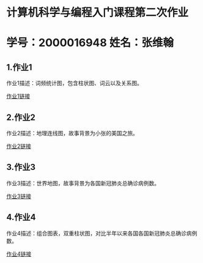 # 计算机科学与编程入门课程第二次作业
# 学号：2000016948   姓名：张维翰
## 1.作业1
作业1描述：词频统计图，包含柱状图、词云以及关系图。

[作业1链接](https://github.com/Fatuglyotaku/Fatuglyotaku.git.io/blob/main/%E8%AF%8D%E9%A2%91%E7%BB%9F%E8%AE%A1%E5%9B%BE.zip)
## 2.作业2
作业2描述：地理连线图，故事背景为小张的美国之旅。

[作业2链接](https://github.com/Fatuglyotaku/Fatuglyotaku.git.io/blob/main/%E5%9C%B0%E7%90%86%E8%BF%9E%E7%BA%BF%E5%9B%BE.zip)
## 3.作业3
作业3描述：世界地图，故事背景为各国新冠肺炎总确诊病例数。

[作业3链接](https://github.com/Fatuglyotaku/Fatuglyotaku.git.io/blob/main/%E4%B8%96%E7%95%8C%E5%9C%B0%E5%9B%BE.zip)
## 4.作业4
作业4描述：组合图表，双重柱状图，对比半年以来各国各国新冠肺炎总确诊病例数。

[作业4链接](https://github.com/Fatuglyotaku/Fatuglyotaku.git.io/blob/main/%E7%BB%84%E5%90%88%E5%9B%BE%E8%A1%A8.zip)

